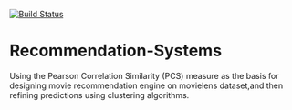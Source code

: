[![Build Status](https://travis-ci.com/alphaWizard/Recommendation-Systems.svg?branch=master)](https://travis-ci.com/alphaWizard/Recommendation-Systems)
# Recommendation-Systems
Using the Pearson Correlation Similarity (PCS) measure as the basis for designing movie recommendation engine on movielens dataset,and then refining predictions using clustering algorithms. 
